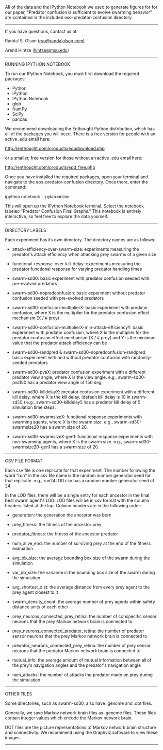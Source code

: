 All of the data and the IPython Notebook we used to generate figures for for our paper, "Predator confusion is sufficient to evolve swarming behavior" are contained in the included eso-predator-confusion directory.

------------------------------------------------------------------------------------------

If you have questions, contact us at:

Randal S. Olson (rso@randalolson.com)

Arend Hintze (hintze@msu.edu)

------------------------------------------------------------------------------------------

RUNNING IPYTHON NOTEBOOK

To run our IPython Notebook, you must first download the required packages:

* Python
* IPython
* IPython Notebook
* glob
* NumPy
* SciPy
* pandas

We recommend downloading the Enthought Python distribution, which has all of the packages you will need. There is a free version for people with an active .edu email here:

http://enthought.com/products/edudownload.php

or a smaller, free version for those without an active .edu email here:

http://enthought.com/products/epd_free.php

Once you have installed the required packages, open your terminal and navigate to the eos-predator-confusion directory. Once there, enter the command:

ipython notebook --pylab=inline

This will open up the IPython Notebook terminal. Select the notebook labeled "Predator Confusion Final Graphs." This notebook is entirely interactive, so feel free to explore the data yourself.

------------------------------------------------------------------------------------------

DIRECTORY LABELS

Each experiment has its own directory. The directory names are as follows:

* attack-efficiency-over-swarm-size: experiments measuring the predator's attack efficiency when attacking prey swarms of a given size

* functional-response-over-kill-delay: experiments measuring the predator functional response for varying predator handling times

* swarm-sd30: basic experiment with predator confusion seeded with pre-evolved predators

* swarm-sd30-nopredconfusion: basic experiment without predator confusion seeded with pre-evolved predators

* swarm-sd30-confusion-multiplierX: basic experiment with predator confusion, where X is the multiplier for the predator confusion effect mechanism (X / # prey)

* swarm-sd30-confusion-multiplierX-min-attack-efficiencyY: basic experiment with predator confusion, where X is the multiplier for the predator confusion effect mechanism (X / # prey) and Y is the minimum value that the predator attack efficiency can be

* swarm-sd30-randpred & swarm-sd30-nopredconfusion-randpred: basic experiment with and without predator confusion with randomly-seeded predators

* swarm-sd30-pvaX: predator confusion experiment with a different predator view angle, where X is the view angle. e.g., swarm-sd30-pva150 has a predator view angle of 150 deg.

* swarm-sd30-killdelayX: predator confusion experiment with a different kill delay, where X is the kill delay. (default kill delay is 10 in swarm-sd30.) e.g., swarm-sd30-killdelay5
has a predator kill delay of 5 simulation time steps.

* swarm-sd30-swarmsizeX: functional response experiments with swarming agents, where X is the swarm size. e.g., swarm-sd30-swarmsize20 has a swarm size of 20.

* swarm-sd30-swarmsizeX-gen1: functional response experiments with non-swarming agents, where X is the swarm size. e.g., swarm-sd30-swarmsize20-gen1 has a swarm size of 20.

------------------------------------------------------------------------------------------

CSV FILE FORMAT

Each csv file is one replicate for that experiment. The number following the word "run" in the csv file name is the random number generator seed for that replicate. e.g., run24LOD.csv has a random number generator seed of 24.

In the LOD files, there will be a single entry for each ancestor in the final best swarm agent's LOD. LOD files will be in csv format with the column headers listed at the top. Column headers are in the following order:

* generation: the generation the ancestor was born

* prey_fitness: the fitness of the ancestor prey

* predator_fitness: the fitness of the ancestor predator

* num_alive_end: the number of surviving prey at the end of the fitness evaluation

* avg_bb_size: the average bounding box size of the swarm during the simulation

* var_bb_size: the variance in the bounding box size of the swarm during the simulation

* avg_shortest_dist: the average distance from every prey agent to the prey agent closest to it

* swarm_density_count: the average number of prey agents within safety distance units of each other

* prey_neurons_connected_prey_retina: the number of conspecific sensor neurons that the prey Markov network brain is connected to

* prey_neurons_connected_predator_retina: the number of predator sensor neurons that the prey Markov network brain is connected to

* predator_neurons_connected_prey_retina: the number of prey sensor neurons that the predator Markov network brain is connected to

* mutual_info: the average amount of mutual information between all of the prey's navigation angles and the predator's navigation angle

* num_attacks: the number of attacks the predator made on prey during the simulation

------------------------------------------------------------------------------------------

OTHER FILES

Some directories, such as swarm-sd30, also have .genome and .dot files.

Generally, we save Markov network brain files as .genome files. These files contain integer values which encode the Markov network brain.

DOT files are the picture representations of Markov network brain structure and connectivity. We recommend using the Graphviz software to view these images.

------------------------------------------------------------------------------------------